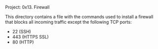 Project: 0x13. Firewall

This directory contains a file with the commands used to install
a firewall that blocks all incoming traffic except the following
TCP ports:

  * 22 (SSH)
  * 443 (HTTPS SSL)
  * 80 (HTTP)
